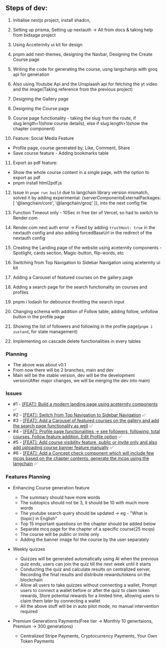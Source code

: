 ## Steps of dev:
1. Initialise nextjs project, install shadcn, 
2. Setting up prisma, Setting up nextauth -> All from docs & taking help from bidsage project
3. Using Acceternity ui kit for design
4. pnpm add next-themes, designing the Navbar, Designing the Create Course page
5. Writing the code for generating the course, usng langchainjs with groq api for generation
6. Also using Youtube Api and the Unsplaash api for fetching the yt video and the image(Taking reference from the previous project)
7. Designing the Gallery page
8. Designing the Course page
9. Course page functionality - taking the slug from the route, if slug.length=1(show course details), else if slug.length>1(show the chapter component)

10. Feature: Social Media Feature
- Profile page, course generated by, Like, Comment, Share
- Save course feature - Adding bookmarks table

11. Export as pdf feature:
- Show the whole course content in a single page, with the option to export as pdf
- pnpm install html2pdf.js

12. Issue in `pnpm run build` due to langchain library version mismatch, solved it by adding experimental: {serverComponentsExternalPackages: [ '@langchain/core', '@langchain/groq' ]}, into the next config file
13. Function Timeout only - 10Sec in free tier of Vercel, so had to switch to Render.com
14. Render.com next auth error -> Fixed by adding `trustHost: true` in the nextauth config and also adding forcedBaseUrl in the redirect of the nextauth config

15. Creating the Landing page of the website using aceternity components - Spotlight, cards section, Magic-button, flip-words, etc
16. Switching from Top Navigation to Sidebar Navigation using aceternity ui kit
17. Adding a Carousel of featured courses on the gallery page
18. Adding a search page for the search functionality on courses and profiles
19. pnpm i lodash for debounce throttling the search input

20. Changing schema with addition of Follow table, adding follow, unfollow button in the profile page
21. Showing the list of followers and following in the profile page(`pnpm i zustand`, for state management)
22. Implementing on cascade delete functionalities in every tables

### Planning
- The above was about v0.1
- From now there will be 2 branches, main and dev
- Main will be the stable version, dev will be the development version(After major changes, we will be merging the dev into main)

### Issues
- #1 - [[FEAT]: Build a modern landing page using aceternity components](https://github.com/debsouryadatta/CourseX/issues/1) ✅
- #2 - [[FEAT]: Switch from Top Navigation to Sidebar Navigation](https://github.com/debsouryadatta/CourseX/issues/2) ✅
- #3 - [[FEAT]: Add a Carousel of featured courses on the gallery and add the search page functionality as well](https://github.com/debsouryadatta/CourseX/issues/3) ✅
- #4 - [[FEAT]: Profile page functionalities -> see followers, following, total courses. Follow feature addition, Edit Profile option](https://github.com/debsouryadatta/CourseX/issues/4) ✅
- #5 - [[FEAT]: Add course visibility feature, public or invite only and also add uploading course banner feature manually](https://github.com/debsouryadatta/CourseX/issues/5) ✅
- #6 - [[FEAT]: Add a Concept check component which will include few mcqs based on the chapter contents, generate the mcqs using the langchain](https://github.com/debsouryadatta/CourseX/issues/6) ✅






### Features Planning
- Enhancing Course generation feature
    - The summary should have more words
    - The subtopics should not be 3, it should be 10 with much more words
    - The youtube search query should be updated -> eg - "What is {topic} in English"
    - Top 15 important questions on the chapter should be added below
    - Separate mcq page for the chapter of a specific course(25 mcqs)
    - The course will be public or invite only
    - Adding the banner image for the course by the user separately

- Weekly quizzes 
    - Quizzes will be generated automatically using AI when the previous quiz ends, users can join the quiz till the next week until it starts
    - Conducting the quiz and calculate results on centralized server, Recording the final results and distribute rewards/tokens on the blockchain
    - Allow all users to take quizzes without connecting a wallet, Prompt users to connect a wallet before or after the quiz to claim token rewards, Store potential rewards for a limited time, allowing users to claim them later by connecting a wallet
    - All the above stuff will be in auto pilot mode, no manual intervention required
  
- Premium Generations Payments(Free tier -> Monthly 10 genertaions, Premium -> 300 generations)
    - Centralized Stripe Payments, Cryptocurrency Payments, Your Own Token Payments


